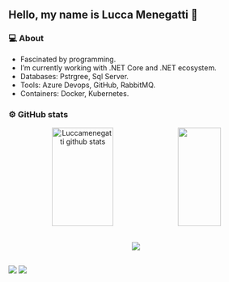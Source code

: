 ## Hello, my name is Lucca Menegatti 👋

### 💻 About
- Fascinated by programming.
- I’m currently working with .NET Core and .NET ecosystem.
- Databases: Pstrgree, Sql Server.
- Tools: Azure Devops, GitHub, RabbitMQ.
- Containers: Docker, Kubernetes.

### ⚙️ GitHub stats
<div align="center">  
  <img width="49%" height="195px" src="https://github-readme-stats.vercel.app/api?username=LuccaMenegatti&show_icons=true&count_private=true&hide_border=true&title_color=41A8BF&icon_color=41A8BF&text_color=c9d1d9&bg_color=0d1117" alt="Luccamenegatti github stats"/> 
  <img width="41%" height="195px" src="https://github-readme-stats.vercel.app/api/top-langs/?username=LuccaMenegatti&layout=compact&hide_border=true&title_color=41A8BF&text_color=41A8BF&bg_color=0d1117" />
</div>

##

<p align="center">
  <a href="https://skillicons.dev">
    <img src="https://skillicons.dev/icons?i=cs,dotnet,java,react,html,css,js,ts,php,dart,mysql,postgres,git,azure"/>
  </a>
</p>

##

<div> 
  <a href="https://www.linkedin.com/in/lucca-menegatti-6790811ba/" target="_blank"><img src="https://img.shields.io/badge/-LinkedIn-%230077B5?style=for-the-badge&logo=linkedin&logoColor=white" target="_blank"></a> 
  <a href = "menegatti.luccaantonio@gmail.com"><img src="https://img.shields.io/badge/-Gmail-%23333?style=for-the-badge&logo=gmail&logoColor=white" target="_blank"></a>
</div>

 


